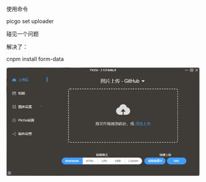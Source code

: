 使用命令

picgo set uploader

碰见一个问题

解决了：

cnpm install form-data



![](https://github.com/startergain/front-end-learn/blob/main/test/PicGo_uZmkPHYleq.png)
